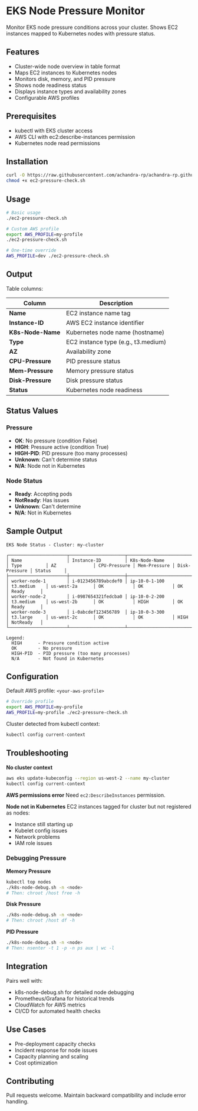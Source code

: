 # EKS Node Pressure Monitor

Monitor EKS node pressure conditions across your cluster. Shows EC2 instances mapped to Kubernetes nodes with pressure status.

## Features

- Cluster-wide node overview in table format
- Maps EC2 instances to Kubernetes nodes
- Monitors disk, memory, and PID pressure
- Shows node readiness status
- Displays instance types and availability zones
- Configurable AWS profiles

## Prerequisites

- kubectl with EKS cluster access
- AWS CLI with ec2:describe-instances permission
- Kubernetes node read permissions

## Installation

```bash
curl -O https://raw.githubusercontent.com/achandra-rp/achandra-rp.github.io/main/public/scripts/ec2-pressure-check.sh
chmod +x ec2-pressure-check.sh
```

## Usage

```bash
# Basic usage
./ec2-pressure-check.sh

# Custom AWS profile
export AWS_PROFILE=my-profile
./ec2-pressure-check.sh

# One-time override
AWS_PROFILE=dev ./ec2-pressure-check.sh
```

## Output

Table columns:

| Column | Description |
|--------|-------------|
| **Name** | EC2 instance name tag |
| **Instance-ID** | AWS EC2 instance identifier |
| **K8s-Node-Name** | Kubernetes node name (hostname) |
| **Type** | EC2 instance type (e.g., t3.medium) |
| **AZ** | Availability zone |
| **CPU-Pressure** | PID pressure status |
| **Mem-Pressure** | Memory pressure status |
| **Disk-Pressure** | Disk pressure status |
| **Status** | Kubernetes node readiness |

## Status Values

### Pressure
- **OK**: No pressure (condition False)
- **HIGH**: Pressure active (condition True)
- **HIGH-PID**: PID pressure (too many processes)
- **Unknown**: Can't determine status
- **N/A**: Node not in Kubernetes

### Node Status
- **Ready**: Accepting pods
- **NotReady**: Has issues
- **Unknown**: Can't determine
- **N/A**: Not in Kubernetes

## Sample Output

```
EKS Node Status - Cluster: my-cluster

┌──────────────────────┬─────────────────────┬──────────────────────────────┬──────────────┬─────────────────┬──────────────┬──────────────┬───────────────┬────────────┐
│ Name                 │ Instance-ID         │ K8s-Node-Name                │ Type         │ AZ              │ CPU-Pressure │ Mem-Pressure │ Disk-Pressure │ Status     │
├──────────────────────┼─────────────────────┼──────────────────────────────┼──────────────┼─────────────────┼──────────────┼──────────────┼───────────────┼────────────┤
│ worker-node-1        │ i-0123456789abcdef0 │ ip-10-0-1-100                │ t3.medium    │ us-west-2a      │ OK           │ OK           │ OK            │ Ready      │
│ worker-node-2        │ i-0987654321fedcba0 │ ip-10-0-2-200                │ t3.medium    │ us-west-2b      │ OK           │ HIGH         │ OK            │ Ready      │
│ worker-node-3        │ i-0abcdef123456789  │ ip-10-0-3-300                │ t3.large     │ us-west-2c      │ OK           │ OK           │ HIGH          │ NotReady   │
└──────────────────────┴─────────────────────┴──────────────────────────────┴──────────────┴─────────────────┴──────────────┴──────────────┴───────────────┴────────────┘

Legend:
  HIGH      - Pressure condition active
  OK        - No pressure
  HIGH-PID  - PID pressure (too many processes)
  N/A       - Not found in Kubernetes
```

## Configuration

Default AWS profile: `<your-aws-profile>`

```bash
# Override profile
export AWS_PROFILE=my-profile
AWS_PROFILE=my-profile ./ec2-pressure-check.sh
```

Cluster detected from kubectl context:
```bash
kubectl config current-context
```

## Troubleshooting

**No cluster context**
```bash
aws eks update-kubeconfig --region us-west-2 --name my-cluster
kubectl config current-context
```

**AWS permissions error**
Need `ec2:DescribeInstances` permission.

**Node not in Kubernetes**
EC2 instances tagged for cluster but not registered as nodes:
- Instance still starting up
- Kubelet config issues
- Network problems
- IAM role issues

### Debugging Pressure

**Memory Pressure**
```bash
kubectl top nodes
./k8s-node-debug.sh -n <node>
# Then: chroot /host free -h
```

**Disk Pressure**
```bash
./k8s-node-debug.sh -n <node>
# Then: chroot /host df -h
```

**PID Pressure**
```bash
./k8s-node-debug.sh -n <node>
# Then: nsenter -t 1 -p -n ps aux | wc -l
```

## Integration

Pairs well with:
- k8s-node-debug.sh for detailed node debugging
- Prometheus/Grafana for historical trends
- CloudWatch for AWS metrics
- CI/CD for automated health checks

## Use Cases

- Pre-deployment capacity checks
- Incident response for node issues
- Capacity planning and scaling
- Cost optimization

## Contributing

Pull requests welcome. Maintain backward compatibility and include error handling.
